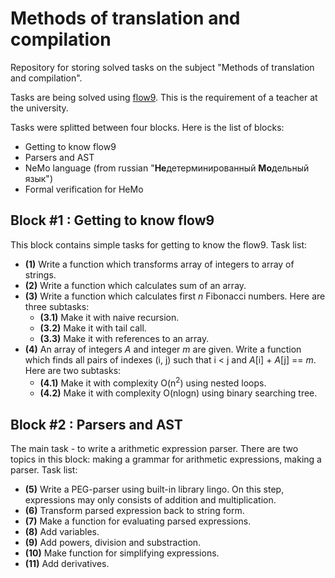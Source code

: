 # Methods of translation and compilation

Repository for storing solved tasks on the subject "Methods of translation and compilation".

Tasks are being solved using [flow9](https://github.com/area9innovation/flow9). This is the requirement of a teacher at the university.

Tasks were splitted between four blocks. Here is the list of blocks:
  * Getting to know flow9
  * Parsers and AST
  * NeMo language (from russian "**Не**детерминированный **Мо**дельный язык")
  * Formal verification for HeMo

## Block #1 : Getting to know flow9
This block contains simple tasks for getting to know the flow9.
Task list:
  * **(1)** Write a function which transforms array of integers to array of strings.
  * **(2)** Write a function which calculates sum of an array.
  * **(3)** Write a function which calculates first _n_ Fibonacci numbers. Here are three subtasks:
    * **(3.1)** Make it with naive recursion.
    * **(3.2)** Make it with tail call.
    * **(3.3)** Make it with references to an array.
  * **(4)** An array of integers _A_ and integer _m_ are given. Write a function which finds all pairs of indexes (i, j) such that i < j and _A_[i] + _A_[j] == _m_. Here are two subtasks:
    * **(4.1)** Make it with complexity O(n<sup>2</sup>) using nested loops.
    * **(4.2)** Make it with complexity O(nlogn) using binary searching tree.

## Block #2 : Parsers and AST
The main task - to write a arithmetic expression parser.
There are two topics in this block: making a grammar for arithmetic expressions, making a parser.
Task list:
  * **(5)** Write a PEG-parser using built-in library lingo. On this step, expressions may only consists of addition and multiplication.
  * **(6)** Transform parsed expression back to string form.
  * **(7)** Make a function for evaluating parsed expressions.
  * **(8)** Add variables.
  * **(9)** Add powers, division and substraction.
  * **(10)** Make function for simplifying expressions.
  * **(11)** Add derivatives.